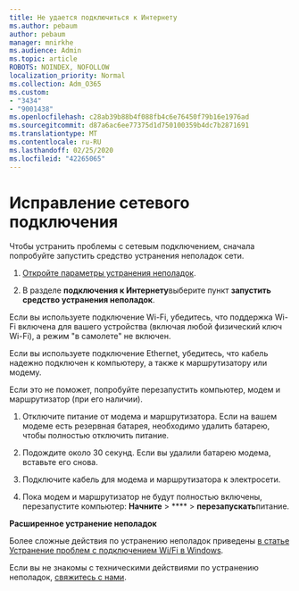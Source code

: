 ```yaml
---
title: Не удается подключиться к Интернету
ms.author: pebaum
author: pebaum
manager: mnirkhe
ms.audience: Admin
ms.topic: article
ROBOTS: NOINDEX, NOFOLLOW
localization_priority: Normal
ms.collection: Adm_O365
ms.custom:
- "3434"
- "9001438"
ms.openlocfilehash: c28ab39b88b4f088fb4c6e76450f79b16e1976ad
ms.sourcegitcommit: d87a6ac6ee77375d1d750100359b4dc7b2871691
ms.translationtype: MT
ms.contentlocale: ru-RU
ms.lasthandoff: 02/25/2020
ms.locfileid: "42265065"
---
```

# <a name="fix-network-connection"></a>Исправление сетевого подключения

Чтобы устранить проблемы с сетевым подключением, сначала попробуйте запустить средство устранения неполадок сети. 

1. [Откройте параметры устранения неполадок](ms-settings:troubleshoot).

2. В разделе **подключения к Интернету**выберите пункт **запустить средство устранения неполадок**.

Если вы используете подключение Wi-Fi, убедитесь, что поддержка Wi-Fi включена для вашего устройства (включая любой физический ключ Wi-Fi), а режим "в самолете" не включен.

Если вы используете подключение Ethernet, убедитесь, что кабель надежно подключен к компьютеру, а также к маршрутизатору или модему.

Если это не поможет, попробуйте перезапустить компьютер, модем и маршрутизатор (при его наличии).

1. Отключите питание от модема и маршрутизатора. Если на вашем модеме есть резервная батарея, необходимо удалить батарею, чтобы полностью отключить питание.

2. Подождите около 30 секунд. Если вы удалили батарею модема, вставьте его снова.

3. Подключите кабель для модема и маршрутизатора к электросети.

4. Пока модем и маршрутизатор не будут полностью включены, перезапустите компьютер: **Начните** > **** > **перезапускать**питание.

**Расширенное устранение неполадок**

Более сложные действия по устранению неполадок приведены [в статье Устранение проблем с подключением Wi/Fi в Windows](https://support.microsoft.com/help/10741?ocid=SMC10741%2F). 

Если вы не знакомы с техническими действиями по устранению неполадок, [свяжитесь с нами](https://support.microsoft.com/contactus).
